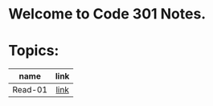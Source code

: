 # Welcome to Code 301 Notes.


# Topics:

| name | link |	
| :---:| :---:|	
|Read-01|[link](Read-Class-301/Read-01.md)|
